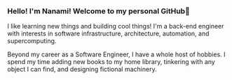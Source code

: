 
### Hello! I'm Nanami! Welcome to my personal GitHub👋

I like learning new things and building cool things!
I'm a back-end engineer with interests in software infrastructure, architecture,
automation, and supercomputing.

Beyond my career as a Software Engineer,
I have a whole host of hobbies. I spend my time adding new books to my home library,
tinkering with any object I can find, and designing fictional machinery.


